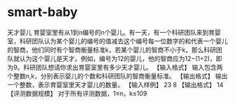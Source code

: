# smart-baby
天才婴儿
育婴室里有从1到n编号的n个婴儿。有一天，有一个科研团队来到育婴室，科研团队认为某个婴儿的编号的值减去这个编号每一位数字的和代表一个婴儿的智商，他们同时有个智商衡量标准k，若某个婴儿的智商不小于k，那么科研团队就认为这个婴儿是天才。例如，编号为12的婴儿，他的智商应为12−(1+2)，即为9。科研团队想请你求出育婴室里有多少天才婴儿。
【输入格式】
输入包含两个整数n,k，分别表示婴儿的个数和科研团队的智商衡量标准。
【输出格式】
输出一个整数，表示育婴室里天才婴儿的数量。
【输入样例】
23 8
【输出格式】
14
【评测数据规模】
对于所有评测数据，1≤n，k≤109
